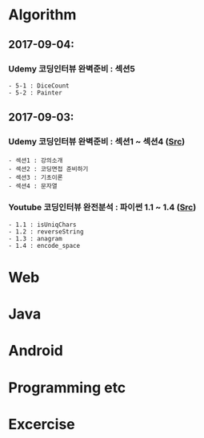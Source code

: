 # Algorithm

## 2017-09-04:

### Udemy 코딩인터뷰 완벽준비 : 섹션5
    - 5-1 : DiceCount
    - 5-2 : Painter

## 2017-09-03:

### Udemy 코딩인터뷰 완벽준비 : 섹션1 ~ 섹션4 ([Src](https://github.com/rockry/algorithm/tree/master/udemy_%EC%BD%94%EB%94%A9%EC%9D%B8%ED%84%B0%EB%B7%B0%EC%99%84%EB%B2%BD%EC%A4%80%EB%B9%84))

    - 섹션1 : 강의소개
    - 섹션2 : 코딩면접 준비하기
    - 섹션3 : 기초이론
    - 섹션4 : 문자열
  
### Youtube 코딩인터뷰 완전분석 : 파이썬 1.1 ~ 1.4 ([Src](https://github.com/rockry/algorithm/tree/master/youtube_%EC%BD%94%EB%94%A9%EC%9D%B8%ED%84%B0%EB%B7%B0%EC%99%84%EC%A0%84%EB%B6%84%EC%84%9D))

    - 1.1 : isUniqChars
    - 1.2 : reverseString
    - 1.3 : anagram
    - 1.4 : encode_space

# Web

# Java

# Android

# Programming etc

# Excercise